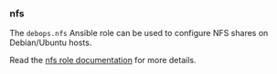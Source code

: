 ### nfs

The `debops.nfs` Ansible role can be used to configure NFS shares on
Debian/Ubuntu hosts.

Read the [nfs role documentation](https://docs.debops.org/en/stable-3.2/ansible/roles/nfs/) for more details.

